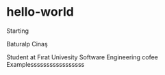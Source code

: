 # hello-world

Starting

Baturalp Cinaş

Student at Fırat Univesity Software Engineering
cofee
Examplesssssssssssssssss
